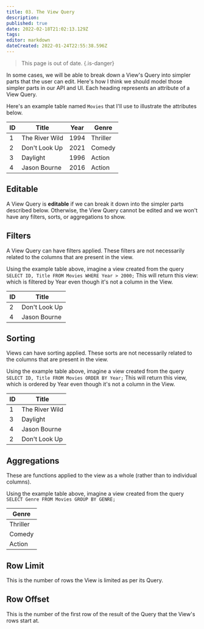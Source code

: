 ```yaml
---
title: 03. The View Query
description: 
published: true
date: 2022-02-18T21:02:13.129Z
tags: 
editor: markdown
dateCreated: 2022-01-24T22:55:38.596Z
---
```


> This page is out of date.
{.is-danger}

In some cases, we will be able to break down a View's Query into simpler parts that the user can edit. Here's how I think we should model those simpler parts in our API and UI. Each heading represents an attribute of a View Query.

Here's an example table named `Movies` that I'll use to illustrate the attributes below.

| ID | Title | Year | Genre |
|-|-|-|-|
| 1 | The River Wild | 1994 | Thriller |
| 2 | Don't Look Up | 2021 | Comedy |
| 3 | Daylight | 1996 | Action |
| 4 | Jason Bourne | 2016 | Action |

## Editable
A View Query is **editable** if we can break it down into the simpler parts described below. Otherwise, the View Query cannot be edited and we won't have any filters, sorts, or aggregations to show.

## Filters
A View Query can have filters applied. These filters are not necessarily related to the columns that are present in the view.

Using the example table above, imagine a view created from the query `SELECT ID, Title FROM Movies WHERE Year > 2000;` This will return this view: which is filtered by Year even though it's not a column in the View.

| ID | Title |
|-|-|
| 2 | Don't Look Up |
| 4 | Jason Bourne |

## Sorting
Views can have sorting applied. These sorts are not necessarily related to the columns that are present in the view.

Using the example table above, imagine a view created from the query `SELECT ID, Title FROM Movies ORDER BY Year;` This will return this view, which is ordered by Year even though it's not a column in the View.

| ID | Title |
|-|-|
| 1 | The River Wild |
| 3 | Daylight |
| 4 | Jason Bourne |
| 2 | Don't Look Up |

## Aggregations
These are functions applied to the view as a whole (rather than to individual columns). 

Using the example table above, imagine a view created from the query `SELECT Genre FROM Movies GROUP BY GENRE;`

| Genre |
|-|
| Thriller |
| Comedy |
| Action |

## Row Limit
This is the number of rows the View is limited as per its Query.

## Row Offset
This is the number of the first row of the result of the Query that the View's rows start at.







